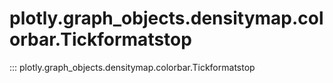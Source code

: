 # plotly.graph_objects.densitymap.colorbar.Tickformatstop

::: plotly.graph_objects.densitymap.colorbar.Tickformatstop
